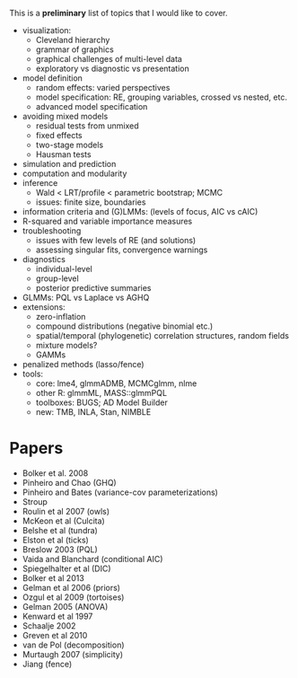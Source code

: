 This is a **preliminary** list of topics that I would like to cover.

* visualization: 
    * Cleveland hierarchy
	* grammar of graphics
    * graphical challenges of multi-level data	
	* exploratory vs diagnostic vs presentation
* model definition
    * random effects: varied perspectives
	* model specification: RE, grouping variables, crossed vs nested, etc.
	* advanced model specification
* avoiding mixed models
    * residual tests from unmixed
	* fixed effects
    * two-stage models
	* Hausman tests
* simulation and prediction	
* computation and modularity
* inference
    * Wald < LRT/profile < parametric bootstrap; MCMC
	* issues: finite size, boundaries
* information criteria and (G)LMMs: (levels of focus, AIC vs cAIC)
* R-squared and variable importance measures
* troubleshooting
    * issues with few levels of RE (and solutions)
	* assessing singular fits, convergence warnings
* diagnostics
    * individual-level
    * group-level
	* posterior predictive summaries
* GLMMs: PQL vs Laplace vs AGHQ
* extensions:
    * zero-inflation
	* compound distributions (negative binomial etc.)
	* spatial/temporal (phylogenetic) correlation structures, random fields
	* mixture models?
	* GAMMs
* penalized methods (lasso/fence)
* tools:
    * core: lme4, glmmADMB, MCMCglmm, nlme
	* other R: glmmML, MASS::glmmPQL
	* toolboxes: BUGS; AD Model Builder
	* new: TMB, INLA, Stan, NIMBLE

Papers
===========

* Bolker et al. 2008
* Pinheiro and Chao (GHQ)
* Pinheiro and Bates (variance-cov parameterizations)
* Stroup
* Roulin et al 2007 (owls)
* McKeon et al (Culcita)
* Belshe et al (tundra)
* Elston et al (ticks)
* Breslow 2003 (PQL)
* Vaida and Blanchard (conditional AIC)
* Spiegelhalter et al (DIC)
* Bolker et al 2013
* Gelman et al 2006 (priors)
* Ozgul et al 2009 (tortoises)
* Gelman 2005 (ANOVA)
* Kenward et al 1997
* Schaalje 2002
* Greven et al 2010
* van de Pol (decomposition)
* Murtaugh 2007 (simplicity)
* Jiang (fence)
